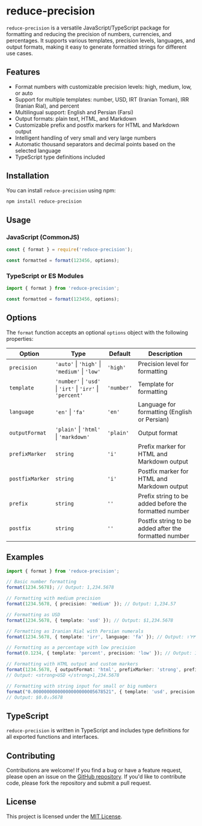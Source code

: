 # reduce-precision

`reduce-precision` is a versatile JavaScript/TypeScript package for formatting and reducing the precision of numbers, currencies, and percentages. It supports various templates, precision levels, languages, and output formats, making it easy to generate formatted strings for different use cases.

## Features

- Format numbers with customizable precision levels: high, medium, low, or auto
- Support for multiple templates: number, USD, IRT (Iranian Toman), IRR (Iranian Rial), and percent
- Multilingual support: English and Persian (Farsi)
- Output formats: plain text, HTML, and Markdown
- Customizable prefix and postfix markers for HTML and Markdown output
- Intelligent handling of very small and very large numbers
- Automatic thousand separators and decimal points based on the selected language
- TypeScript type definitions included

## Installation

You can install `reduce-precision` using npm:

```bash
npm install reduce-precision
```

## Usage

### JavaScript (CommonJS)

```javascript
const { format } = require('reduce-precision');

const formatted = format(123456, options);
```

### TypeScript or ES Modules

```typescript
import { format } from 'reduce-precision';

const formatted = format(123456, options);
```

## Options

The `format` function accepts an optional `options` object with the following properties:

| Option        | Type                                        | Default   | Description                                                        |
| ------------- | ------------------------------------------- | --------- | ------------------------------------------------------------------ |
| `precision`   | `'auto'` \| `'high'` \| `'medium'` \| `'low'` | `'high'`   | Precision level for formatting                                     |
| `template`    | `'number'` \| `'usd'` \| `'irt'` \| `'irr'` \| `'percent'` | `'number'` | Template for formatting                                            |
| `language`    | `'en'` \| `'fa'`                              | `'en'`     | Language for formatting (English or Persian)                       |
| `outputFormat` | `'plain'` \| `'html'` \| `'markdown'`          | `'plain'`  | Output format                                                      |
| `prefixMarker` | `string`                                    | `'i'`      | Prefix marker for HTML and Markdown output                         |
| `postfixMarker` | `string`                                    | `'i'`      | Postfix marker for HTML and Markdown output                        |
| `prefix`       | `string`                                    | `''`       | Prefix string to be added before the formatted number              |
| `postfix`      | `string`                                    | `''`       | Postfix string to be added after the formatted number              |

## Examples

```typescript
import { format } from 'reduce-precision';

// Basic number formatting
format(1234.5678); // Output: 1,234.5678

// Formatting with medium precision
format(1234.5678, { precision: 'medium' }); // Output: 1,234.57

// Formatting as USD
format(1234.5678, { template: 'usd' }); // Output: $1,234.5678

// Formatting as Iranian Rial with Persian numerals
format(1234.5678, { template: 'irr', language: 'fa' }); // Output: ۱٬۲۳۴٫۵۷ ر

// Formatting as a percentage with low precision
format(0.1234, { template: 'percent', precision: 'low' }); // Output: 12%

// Formatting with HTML output and custom markers
format(1234.5678, { outputFormat: 'html', prefixMarker: 'strong', prefix: 'USD ' });
// Output: <strong>USD </strong>1,234.5678

// Formatting with string input for small or big numbers
format("0.00000000000000000000005678521", { template: 'usd', precision: 'medium' });
// Output: $0.0₂₂5678
```

## TypeScript

`reduce-precision` is written in TypeScript and includes type definitions for all exported functions and interfaces.

## Contributing

Contributions are welcome! If you find a bug or have a feature request, please open an issue on the [GitHub repository](https://github.com/ArzDigitalLabs/reduce-precision). If you'd like to contribute code, please fork the repository and submit a pull request.

## License

This project is licensed under the [MIT License](LICENSE).
